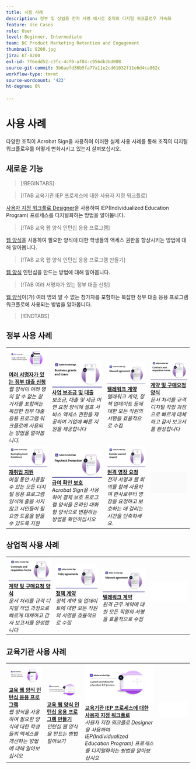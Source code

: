 ```yaml
---
title: 사용 사례
description: 정부 및 상업용 전자 서명 예시로 조직의 디지털 워크플로우 가속화
feature: Use Cases
role: User
level: Beginner, Intermediate
team: DC Product Marketing Retention and Engagement
thumbnail: 8200.jpg
jira: KT-8200
exl-id: 7f6edd52-c3fc-4cf0-af84-c956db3bd008
source-git-commit: 3b6aefd36b5fa77a11e2cd61032f11e6d4ca862c
workflow-type: tm+mt
source-wordcount: '423'
ht-degree: 0%

---
```


# 사용 사례

다양한 조직이 Acrobat Sign을 사용하여 이러한 실제 사용 사례를 통해 조직의 디지털 워크플로우를 어떻게 변화시키고 있는지 살펴보십시오.

## 새로운 기능

>[!BEGINTABS]

>[!TAB 교육기관 IEP 프로세스에 대한 사용자 지정 워크플로]

[사용자 지정 워크플로 Designer](usecase-edu-iep.md)을 사용하여 IEP(Individualized Education Program) 프로세스를 디지털화하는 방법을 알아봅니다.

>[!TAB 교육 웹 양식 인턴십 응용 프로그램]

[웹 양식](usecase-edu-intern.md)을 사용하여 필요한 양식에 대한 학생들의 액세스 권한을 향상시키는 방법에 대해 알아봅니다.

>[!TAB 교육 웹 양식 인턴십 응용 프로그램 만들기]

[웹 양식](usecase-edu-intern-create.md) 인턴십을 만드는 방법에 대해 알아봅니다.

>[!TAB 여러 서명자가 있는 정부 대출 신청]

[웹 양식](webform-multiple-signers.md)이(가) 여러 명의 알 수 없는 참가자를 포함하는 복잡한 정부 대출 응용 프로그램 워크플로에 사용되는 방법을 알아봅니다.

>[!ENDTABS]

## 정부 사용 사례

<table style="table-layout:fixed">
<tr>
  <td>
    <a href="webform-multiple-signers.md">
      <img alt="여러 서명자를 알 수 없는 정부 대출 신청" src="../assets/Web-form-unknown.png" />
    </a>
    <div>
    <a href="webform-multiple-signers.md"><strong>여러 서명자가 있는 정부 대출 신청</strong></a>
    </div>
    <em>웹 양식이 여러 명의 알 수 없는 참가자를 포함하는 복잡한 정부 대출 응용 프로그램 워크플로에 사용되는 방법을 알아봅니다.</em>
    <br>
  </td> 
  <td>
    <a href="usecasegovgrants.md">
      <img alt="사업 보조금 및 융자" src="../assets/UC_Business.png" />
    </a>
    <div>
    <a href="usecasegovgrants.md"><strong>사업 보조금 및 대출</strong></a>
    </div>
    <em>보조금, 대출 및 세금 이연 요청 양식에 셀프 서비스 액세스 권한을 제공하여 기업에 빠른 지원을 제공합니다</em>
    <br>
  </td> 
  <td>
    <a href="usecasegovtelework.md">
      <img alt="재택근무 협정" src="../assets/UC_MegasignR.png" />
    </a>
    <div>
    <a href="usecasegovtelework.md"><strong>텔레워크 계약</strong></a>
    </div>
    <em>텔레워크 계약, 정책 업데이트 등에 대한 모든 직원의 서명을 효율적으로 수집</em>
    <br>
  </td>
  <td>
    <a href="usecasegovcontracts.md">
      <img alt="계약 및 구매요청 양식" src="../assets/UC_WorkflowR.png" />
    </a>
    <div>
    <a href="usecasegovcontracts.md"><strong>계약 및 구매요청 양식</strong></a>
    </div>
    <em>문서 처리를 규격 디지털 작업 과정으로 빠르게 대체하고 감사 보고서를 완성합니다</em>
    <br>
  </td>
</tr>
<tr>
 <td>
    <a href="usecasegovreemployment.md">
      <img alt="재취업 지원" src="../assets/UC_WebformsR.png" />
    </a>
    <div>
    <a href="usecasegovreemployment.md"><strong>재취업 지원</strong></a>
    </div>
    <em>며칠 동안 사용할 수 있는 모든 디지털 응용 프로그램 양식에 줄을 서지 않고 시민들이 필요한 도움을 받을 수 있도록 지원</em>
    <br>
  </td>
  <td>
    <a href="usecasegovpaycheck.md">
      <img alt="급여 수표 보호" src="../assets/UC_PaycheckProtectionR.png" />
    </a>
    <div>
    <a href="usecasegovpaycheck.md"><strong>급여 확인 보호</strong></a>
    </div>
    <em>Acrobat Sign을 사용하여 결제 보호 프로그램 양식을 온라인 대화형 양식으로 변환하는 방법을 확인하십시오</em>
    <br>
  </td>
  <td>
    <a href="usecasegovremote.md">
      <img alt="원격 영장 청구" src="../assets/UC_Remote_WarrantR.png" />
    </a>
    <div>
    <a href="usecasegovremote.md"><strong>원격 영장 요청</strong></a>
    </div>
    <em>전자 서명과 웹 회의를 함께 사용하여 판사로부터 영장을 요청하고 보호하는 데 걸리는 시간을 단축하세요.</em>
    <br>
  </td>
  <td>
    <img alt="스페이서" src="../assets/Grayspacer.png" />
    <div>
    <br>
  </td>
</tr>
</table>

## 상업적 사용 사례

<table style="table-layout:fixed">
<tr>
  <td>
    <a href="usecasecomcontracts.md">
      <img alt="계약 및 구매요청 양식" src="../assets/UC_WorkflowR.png" />
    </a>
    <div>
    <a href="usecasecomcontracts.md"><strong>계약 및 구매요청 양식</strong></a>
    </div>
    <em>문서 처리를 규격 디지털 작업 과정으로 빠르게 대체하고 감사 보고서를 완성합니다</em>
    <br>
  </td> 
  <td>
    <a href="usecasecompolicy.md">
      <img alt="정책 계약" src="../assets/UC_Policy.png" />
    </a>
    <div>
    <a href="usecasecompolicy.md"><strong>정책 계약</strong></a>
    </div>
    <em>정책 계약 및 업데이트에 대한 모든 직원의 서명을 효율적으로 수집</em>
    <br>
  </td>
  <td>
    <a href="usecasecomtelework.md">
      <img alt="재택근무 협정" src="../assets/UC_MegasignR.png" />
    </a>
    <div>
    <a href="usecasecomtelework.md"><strong>텔레워크 계약</strong></a>
    </div>
    <em>원격 근무 계약에 대한 모든 직원의 서명을 효율적으로 수집</em>
    <br>
  </td>
  <td>
    <img alt="스페이서" src="../assets/Whitespacer.png" />
    <div>
    <br>
  </td>
</tr>
</table>

## 교육기관 사용 사례

<table style="table-layout:fixed">
<tr>
  <td>
    <a href="usecase-edu-intern.md">
      <img alt="교육 웹 양식 인턴십 응용 프로그램" src="../assets/Webform-internship.png" />
    </a>
    <div>
    <a href="usecase-edu-intern.md"><strong>교육 웹 양식 인턴십 응용 프로그램</strong></a>
    </div>
    <em>웹 양식을 사용하여 필요한 양식에 대한 학생들의 액세스를 개선하는 방법에 대해 알아보십시오</em>
    <br>
  </td> 
  <td>
    <a href="usecase-edu-intern-create.md">
      <img alt="교육 웹 양식 인턴십 응용 프로그램 만들기" src="../assets/Webform-internship-create.png" />
    </a>
    <div>
    <a href="usecase-edu-intern-create.md"><strong>교육 웹 양식 인턴십 응용 프로그램 만들기</strong></a>
    </div>
    <em>인턴십 웹 양식을 만드는 방법 알아보기</em>
    <br>
  </td> 
  <td>
    <a href="usecase-edu-iep.md">
      <img alt="교육기관 IEP 프로세스를 위한 사용자 정의 워크플로우" src="../assets/Workflow-iep.png" />
    </a>
    <div>
    <a href="usecase-edu-iep.md"><strong>교육기관 IEP 프로세스에 대한 사용자 지정 워크플로</strong></a>
    </div>
    <em>사용자 지정 워크플로 Designer을 사용하여 IEP(Individualized Education Program) 프로세스를 디지털화하는 방법을 알아보십시오</em>
    <br>
  </td>
  <td>
    <img alt="스페이서" src="../assets/Whitespacer.png" />
    <div>
    <br>
  </td>
</tr>
</table>

